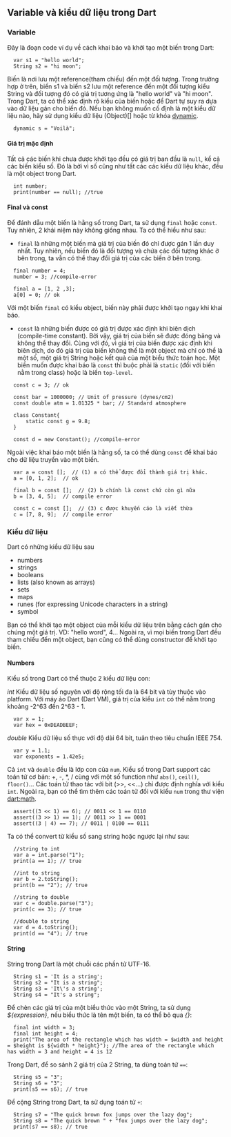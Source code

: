## Variable và kiểu dữ liệu trong Dart

### Variable

Đây là đoạn code ví dụ về cách khai báo và khởi tạo một biến trong Dart:

```
  var s1 = "hello world";
  String s2 = "hi moon";
```

Biến là nơi lưu một reference(tham chiếu) đến một đối tượng. Trong trường hợp ở trên, biến s1 và biến s2 lưu một reference đến một đối tượng kiểu String và đối tượng đó có giá trị tương ứng là "hello world" và "hi moon". Trong Dart, ta có thể xác định rõ kiểu của biến hoặc để Dart tự suy ra dựa vào dữ liệu gán cho biến đó. Nếu bạn không muốn cố định là một kiểu dữ liệu nào, hãy sử dụng kiểu dữ liệu (Object)[] hoặc từ khóa [dynamic]().

```
  dynamic s = "Voilà";
```

#### Giá trị mặc định

Tất cả các biến khi chưa được khởi tạo đều có giá trị ban đầu là `null`, kể cả các biến kiểu số. Đó là bởi vì số cũng như tất các các kiểu dữ liệu khác, đều là một object trong Dart.

```
  int number;
  print(number == null); //true
```
#### Final và const

Để đánh dẫu một biến là hằng số trong Dart, ta sử dụng `final` hoặc `const`. Tuy nhiên, 2 khái niệm này không giống nhau. Ta có thể hiểu như sau:

* `final` là những một biến mà giá trị của biến đó chỉ được gán 1 lần duy nhất. Tuy nhiên, nếu biến đó là đối tượng và chứa các đối tượng khác ở bên trong, ta vẫn có thể thay đổi giá trị của các biến ở bên trong.

```
  final number = 4;
  number = 3; //compile-error

  final a = [1, 2 ,3];
  a[0] = 0; // ok
```

Với một biến `final` có kiểu object, biến này phải được khởi tạo ngay khi khai báo.

* `const` là những biến được có giá trị được xác định khi biên dịch (compile-time constant). Bởi vậy, giá trị của biến sẽ được đóng băng và không thể thay đổi. Cùng với đó, vì giá trị của biến được xác định khi biên dịch, do đó giá trị của biến không thể là một object mà chỉ có thể là một số, một giá trị String hoặc kết quả của một biểu thức toán học. Một biến muốn được khai báo là `const` thì buộc phải là `static` (đối với biến nằm trong class) hoặc là biến `top-level`.

```
  const c = 3; // ok

  const bar = 1000000; // Unit of pressure (dynes/cm2)
  const double atm = 1.01325 * bar; // Standard atmosphere

  class Constant{
      static const g = 9.8;
  }

  const d = new Constant(); //compile-error
```

Ngoài việc khai báo một biến là hằng số, ta có thể dùng `const` để khai báo cho dữ liệu truyền vào một biến.

```
  var a = const [];  // (1) a có thể được đổi thành giá trị khác.
  a = [0, 1, 2];  // ok

  final b = const [];  // (2) b chính là const chứ còn gì nữa
  b = [3, 4, 5];  // compile error

  const c = const [];  // (3) c được khuyến cáo là viết thừa
  c = [7, 8, 9];  // compile error
```

### Kiểu dữ liệu

Dart có những kiểu dữ liệu sau

* numbers
* strings
* booleans
* lists (also known as arrays)
* sets
* maps
* runes (for expressing Unicode characters in a string)
* symbol

Bạn có thể khởi tạo một object của mỗi kiểu dữ liệu trên bằng cách gán cho chúng một giá trị. VD: "hello word", 4... Ngoài ra, vì mọi biến trong Dart đều tham chiếu đến một object, bạn cũng có thể dùng constructor để khởi tạo biến.

#### Numbers

Kiểu số trong Dart có thể thuộc 2 kiểu dữ liệu con:

*int*
Kiểu dữ liệu số nguyên với độ rộng tối đa là 64 bit và tùy thuộc vào platform. Với máy ảo Dart (Dart VM), giá trị của kiểu `int` có thể nằm trong khoảng -2^63 đến 2^63 - 1.

```
  var x = 1;
  var hex = 0xDEADBEEF;
```

*double*
Kiểu dữ liệu số thực với độ dài 64 bit, tuân theo tiêu chuẩn IEEE 754.

```
  var y = 1.1;
  var exponents = 1.42e5;
```

Cả `int` và `double` đều là lớp con của `num`. Kiểu số trong Dart support các toán tử cơ bản: +, -, \*, / cùng với một số function như `abs()`, `ceil()`, `floor()`... Các toán tử thao tác với bit (>>, <<...) chỉ được định nghĩa với kiểu `int`. Ngoài ra, bạn có thể tìm thêm các toán tử đối với kiểu `num` trong thư viện [dart:math](https://api.dartlang.org/stable/2.2.0/dart-math/dart-math-library.html).

```
  assert((3 << 1) == 6); // 0011 << 1 == 0110
  assert((3 >> 1) == 1); // 0011 >> 1 == 0001
  assert((3 | 4) == 7); // 0011 | 0100 == 0111
```

Ta có thể convert từ kiểu số sang string hoặc ngược lại như sau:

```
  //string to int
  var a = int.parse("1");
  print(a == 1); // true

  //int to string
  var b = 2.toString();
  print(b == "2"); // true

  //string to double
  var c = double.parse("3");
  print(c == 3); // true

  //double to string
  var d = 4.toString();
  print(d == "4"); // true
```

#### String

String trong Dart là một chuỗi các phần tử UTF-16.

```
  String s1 = 'It is a string';
  String s2 = "It is a string";
  String s3 = 'It\'s a string';
  String s4 = "It's a string";
```

Để chèn các giá trị của một biểu thức vào một String, ta sử dụng *${expression}*, nếu biểu thức là tên một biến, ta có thể bỏ qua *{}*:

```
  final int width = 3;
  final int height = 4;
  print("The area of the rectangle which has width = $width and height = $height is ${width * height}"); //The area of the rectangle which has width = 3 and height = 4 is 12
```

Trong Dart, để so sánh 2 giá trị của 2 String, ta dùng toán tử `==`:

```
  String s5 = "3";
  String s6 = "3";
  print(s5 == s6); // true
```

Để cộng String trong Dart, ta sử dụng toán tử `+`:

```
  String s7 = "The quick brown fox jumps over the lazy dog";
  String s8 = "The quick brown " + "fox jumps over the lazy dog";
  print(s7 == s8); // true
```
